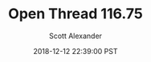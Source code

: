 ---
layout: podcast
title: "Open Thread 116.75"
author: Scott Alexander
description: https://slatestarcodex.com/2018/12/12/open-thread-116-75/
date: 2018-12-12 22:39:00 PST
length: 61350
duration: 15
guid: open-thread-116-75
---